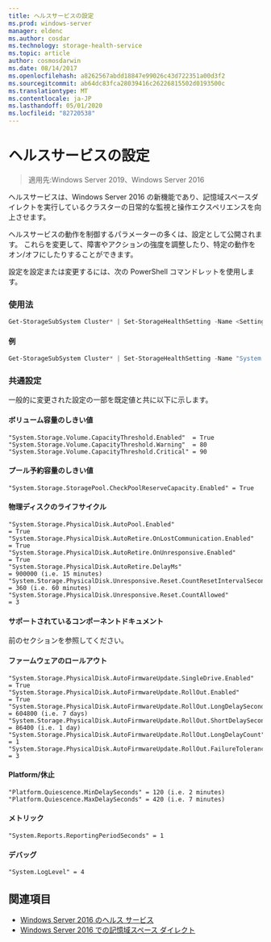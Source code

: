```yaml
---
title: ヘルスサービスの設定
ms.prod: windows-server
manager: eldenc
ms.author: cosdar
ms.technology: storage-health-service
ms.topic: article
author: cosmosdarwin
ms.date: 08/14/2017
ms.openlocfilehash: a8262567abdd18847e99026c43d722351a00d3f2
ms.sourcegitcommit: ab64dc83fca28039416c26226815502d0193500c
ms.translationtype: MT
ms.contentlocale: ja-JP
ms.lasthandoff: 05/01/2020
ms.locfileid: "82720538"
---
```

# <a name="health-service-settings"></a>ヘルスサービスの設定

> 適用先:Windows Server 2019、Windows Server 2016

ヘルスサービスは、Windows Server 2016 の新機能であり、記憶域スペースダイレクトを実行しているクラスターの日常的な監視と操作エクスペリエンスを向上させます。

ヘルスサービスの動作を制御するパラメーターの多くは、設定として公開されます。 これらを変更して、障害やアクションの強度を調整したり、特定の動作をオン/オフにしたりすることができます。

設定を設定または変更するには、次の PowerShell コマンドレットを使用します。

### <a name="usage"></a>使用法

```PowerShell
Get-StorageSubSystem Cluster* | Set-StorageHealthSetting -Name <SettingName> -Value <Value>  
```

#### <a name="example"></a>例

```PowerShell
Get-StorageSubSystem Cluster* | Set-StorageHealthSetting -Name "System.Storage.Volume.CapacityThreshold.Warning" -Value 70
```

### <a name="common-settings"></a>共通設定

一般的に変更された設定の一部を既定値と共に以下に示します。

#### <a name="volume-capacity-threshold"></a>ボリューム容量のしきい値

```
"System.Storage.Volume.CapacityThreshold.Enabled"  = True
"System.Storage.Volume.CapacityThreshold.Warning"  = 80
"System.Storage.Volume.CapacityThreshold.Critical" = 90
```

#### <a name="pool-reserve-capacity-threshold"></a>プール予約容量のしきい値

```
"System.Storage.StoragePool.CheckPoolReserveCapacity.Enabled" = True
```

#### <a name="physical-disk-lifecycle"></a>物理ディスクのライフサイクル

```
"System.Storage.PhysicalDisk.AutoPool.Enabled"                             = True
"System.Storage.PhysicalDisk.AutoRetire.OnLostCommunication.Enabled"       = True
"System.Storage.PhysicalDisk.AutoRetire.OnUnresponsive.Enabled"            = True
"System.Storage.PhysicalDisk.AutoRetire.DelayMs"                           = 900000 (i.e. 15 minutes)
"System.Storage.PhysicalDisk.Unresponsive.Reset.CountResetIntervalSeconds" = 360 (i.e. 60 minutes)
"System.Storage.PhysicalDisk.Unresponsive.Reset.CountAllowed"              = 3
```

#### <a name="supported-components-document"></a>サポートされているコンポーネントドキュメント

前のセクションを参照してください。

#### <a name="firmware-rollout"></a>ファームウェアのロールアウト

```
"System.Storage.PhysicalDisk.AutoFirmwareUpdate.SingleDrive.Enabled"       = True
"System.Storage.PhysicalDisk.AutoFirmwareUpdate.RollOut.Enabled"           = True
"System.Storage.PhysicalDisk.AutoFirmwareUpdate.RollOut.LongDelaySeconds"  = 604800 (i.e. 7 days)
"System.Storage.PhysicalDisk.AutoFirmwareUpdate.RollOut.ShortDelaySeconds" = 86400 (i.e. 1 day)
"System.Storage.PhysicalDisk.AutoFirmwareUpdate.RollOut.LongDelayCount"    = 1
"System.Storage.PhysicalDisk.AutoFirmwareUpdate.RollOut.FailureTolerance"  = 3
```

#### <a name="platform--quiescence"></a>Platform/休止

```
"Platform.Quiescence.MinDelaySeconds" = 120 (i.e. 2 minutes)
"Platform.Quiescence.MaxDelaySeconds" = 420 (i.e. 7 minutes)
```

#### <a name="metrics"></a>メトリック

```
"System.Reports.ReportingPeriodSeconds" = 1
```

#### <a name="debugging"></a>デバッグ

```
"System.LogLevel" = 4
```

## <a name="see-also"></a>関連項目

- [Windows Server 2016 のヘルス サービス](health-service-overview.md)
- [Windows Server 2016 での記憶域スペース ダイレクト](../storage/storage-spaces/storage-spaces-direct-overview.md)
